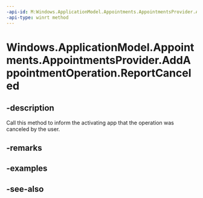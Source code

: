```yaml
---
-api-id: M:Windows.ApplicationModel.Appointments.AppointmentsProvider.AddAppointmentOperation.ReportCanceled
-api-type: winrt method
---
```


<!-- Method syntax
public void ReportCanceled()
-->

# Windows.ApplicationModel.Appointments.AppointmentsProvider.AddAppointmentOperation.ReportCanceled

## -description
Call this method to inform the activating app that the operation was canceled by the user.

## -remarks

## -examples

## -see-also
